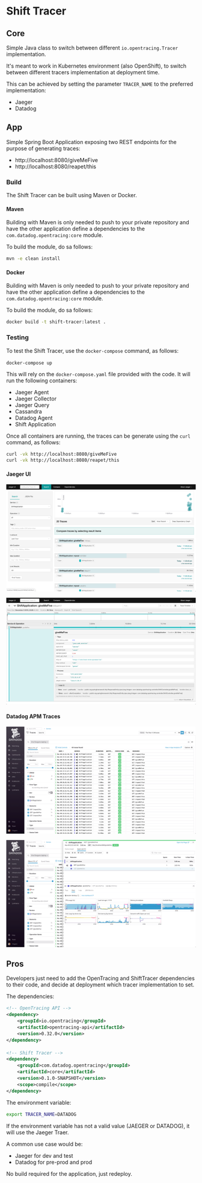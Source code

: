# Shift Tracer

## Core
Simple Java class to switch between different ```io.opentracing.Tracer``` implementation.

It's meant to work in Kubernetes environment (also OpenShift), to switch between different tracers implementation at deployment time.

This can be achieved by setting the parameter ```TRACER_NAME``` to the preferred implementation:
* Jaeger
* Datadog

## App
Simple Spring Boot Application exposing two REST endpoints for the purpose of generating traces:
* http://localhost:8080/giveMeFive
* http://localhost:8080/reapet/this

### Build
The Shift Tracer can be built using Maven or Docker. 

#### Maven
Building with Maven is only needed to push to your private repository and have the other application define a dependencies to the ```com.datadog.opentracing:core``` module.

To build the module, do sa follows:

```bash
mvn -e clean install
```

#### Docker
Building with Maven is only needed to push to your private repository and have the other application define a dependencies to the ```com.datadog.opentracing:core``` module.

To build the module, do sa follows:

```bash
docker build -t shift-tracer:latest .
```

### Testing
To test the Shift Tracer, use the ```docker-compose``` command, as follows:

```docker-compose up```

This will rely on the ```docker-compose.yaml``` file provided with the code.
It will run the following containers:
* Jaeger Agent
* Jaeger Collector
* Jaeger Query
* Cassandra
* Datadog Agent
* Shift Application
 
Once all containers are running, the traces can be generate using the ```curl``` command, as follows:
```bash
curl -vk http://localhost:8080/giveMeFive
curl -vk http://localhost:8080/reapet/this
```

#### Jaeger UI

![Jaeger UI](jaeger-ui-01.png)

![Jaeger UI](jaeger-ui-02.png)

#### Datadog APM Traces

![Datadog APM Traces](datadog-apm-traces-01.png)

![Datadog APM Traces](datadog-apm-traces-02.png)


## Pros
Developers just need to add the OpenTracing and ShiftTracer dependencies to their code, and decide at deployment which tracer implementation to set.

The dependencies:
```xml
<!-- OpenTracing API -->
<dependency>
    <groupId>io.opentracing</groupId>
    <artifactId>opentracing-api</artifactId>
    <version>0.32.0</version>
</dependency>

<!-- Shift Tracer -->
<dependency>
    <groupId>com.datadog.opentracing</groupId>
    <artifactId>core</artifactId>
    <version>0.1.0-SNAPSHOT</version>
    <scope>compile</scope>
</dependency>
```

The environment variable:
```bash
export TRACER_NAME=DATADOG
```

If the environment variable has not a valid value (JAEGER or DATADOG), it will use the Jaeger Traer.

A common use case would be:
* Jaeger for dev and test
* Datadog for pre-prod and prod

No build required for the application, just redeploy.
